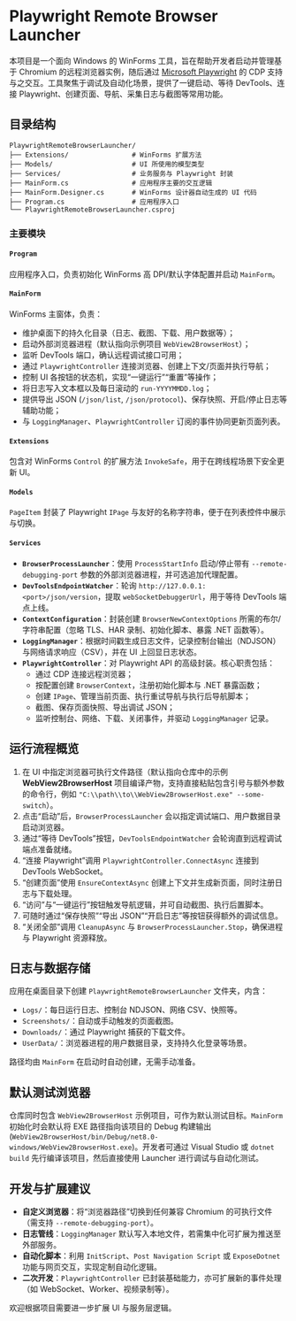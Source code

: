 # Playwright Remote Browser Launcher

本项目是一个面向 Windows 的 WinForms 工具，旨在帮助开发者启动并管理基于 Chromium 的远程浏览器实例，随后通过 [Microsoft Playwright](https://playwright.dev/dotnet/) 的 CDP 支持与之交互。工具聚焦于调试及自动化场景，提供了一键启动、等待 DevTools、连接 Playwright、创建页面、导航、采集日志与截图等常用功能。

## 目录结构

```
PlaywrightRemoteBrowserLauncher/
├── Extensions/                # WinForms 扩展方法
├── Models/                    # UI 所使用的模型类型
├── Services/                  # 业务服务与 Playwright 封装
├── MainForm.cs                # 应用程序主要的交互逻辑
├── MainForm.Designer.cs       # WinForms 设计器自动生成的 UI 代码
├── Program.cs                 # 应用程序入口
└── PlaywrightRemoteBrowserLauncher.csproj
```

### 主要模块

#### `Program`
应用程序入口，负责初始化 WinForms 高 DPI/默认字体配置并启动 `MainForm`。

#### `MainForm`
WinForms 主窗体，负责：

- 维护桌面下的持久化目录（日志、截图、下载、用户数据等）；
- 启动外部浏览器进程（默认指向示例项目 `WebView2BrowserHost`）；
- 监听 DevTools 端口，确认远程调试接口可用；
- 通过 `PlaywrightController` 连接浏览器、创建上下文/页面并执行导航；
- 控制 UI 各按钮的状态机，实现“一键运行”“重置”等操作；
- 将日志写入文本框以及每日滚动的 `run-YYYYMMDD.log`；
- 提供导出 JSON (`/json/list`, `/json/protocol`)、保存快照、开启/停止日志等辅助功能；
- 与 `LoggingManager`、`PlaywrightController` 订阅的事件协同更新页面列表。

#### `Extensions`
包含对 WinForms `Control` 的扩展方法 `InvokeSafe`，用于在跨线程场景下安全更新 UI。

#### `Models`
`PageItem` 封装了 Playwright `IPage` 与友好的名称字符串，便于在列表控件中展示与切换。

#### `Services`

- **`BrowserProcessLauncher`**：使用 `ProcessStartInfo` 启动/停止带有 `--remote-debugging-port` 参数的外部浏览器进程，并可选追加代理配置。
- **`DevToolsEndpointWatcher`**：轮询 `http://127.0.0.1:<port>/json/version`，提取 `webSocketDebuggerUrl`，用于等待 DevTools 端点上线。
- **`ContextConfiguration`**：封装创建 `BrowserNewContextOptions` 所需的布尔/字符串配置（忽略 TLS、HAR 录制、初始化脚本、暴露 .NET 函数等）。
- **`LoggingManager`**：根据时间戳生成日志文件，记录控制台输出（NDJSON）与网络请求响应（CSV），并在 UI 上回显日志状态。
- **`PlaywrightController`**：对 Playwright API 的高级封装。核心职责包括：
  - 通过 CDP 连接远程浏览器；
  - 按配置创建 `BrowserContext`，注册初始化脚本与 .NET 暴露函数；
  - 创建 `IPage`、管理当前页面、执行重试导航与执行后导航脚本；
  - 截图、保存页面快照、导出调试 JSON；
  - 监听控制台、网络、下载、关闭事件，并驱动 `LoggingManager` 记录。

## 运行流程概览

1. 在 UI 中指定浏览器可执行文件路径（默认指向仓库中的示例 **WebView2BrowserHost** 项目编译产物，支持直接粘贴包含引号与额外参数的命令行，例如 `"C:\\path\\to\\WebView2BrowserHost.exe" --some-switch`）。
2. 点击“启动”后，`BrowserProcessLauncher` 会以指定调试端口、用户数据目录启动浏览器。
3. 通过“等待 DevTools”按钮，`DevToolsEndpointWatcher` 会轮询直到远程调试端点准备就绪。
4. “连接 Playwright”调用 `PlaywrightController.ConnectAsync` 连接到 DevTools WebSocket。
5. “创建页面”使用 `EnsureContextAsync` 创建上下文并生成新页面，同时注册日志与下载处理。
6. “访问”与“一键运行”按钮触发导航逻辑，并可自动截图、执行后置脚本。
7. 可随时通过“保存快照”“导出 JSON”“开启日志”等按钮获得额外的调试信息。
8. “关闭全部”调用 `CleanupAsync` 与 `BrowserProcessLauncher.Stop`，确保进程与 Playwright 资源释放。

## 日志与数据存储

应用在桌面目录下创建 `PlaywrightRemoteBrowserLauncher` 文件夹，内含：

- `Logs/`：每日运行日志、控制台 NDJSON、网络 CSV、快照等。
- `Screenshots/`：自动或手动触发的页面截图。
- `Downloads/`：通过 Playwright 捕获的下载文件。
- `UserData/`：浏览器进程的用户数据目录，支持持久化登录等场景。

路径均由 `MainForm` 在启动时自动创建，无需手动准备。

## 默认测试浏览器

仓库同时包含 `WebView2BrowserHost` 示例项目，可作为默认测试目标。`MainForm` 初始化时会默认将 EXE 路径指向该项目的 Debug 构建输出 (`WebView2BrowserHost/bin/Debug/net8.0-windows/WebView2BrowserHost.exe`)。开发者可通过 Visual Studio 或 `dotnet build` 先行编译该项目，然后直接使用 Launcher 进行调试与自动化测试。

## 开发与扩展建议

- **自定义浏览器**：将“浏览器路径”切换到任何兼容 Chromium 的可执行文件（需支持 `--remote-debugging-port`）。
- **日志管线**：`LoggingManager` 默认写入本地文件，若需集中化可扩展为推送至外部服务。
- **自动化脚本**：利用 `InitScript`、`Post Navigation Script` 或 `ExposeDotnet` 功能与网页交互，实现定制自动化逻辑。
- **二次开发**：`PlaywrightController` 已封装基础能力，亦可扩展新的事件处理（如 WebSocket、Worker、视频录制等）。

欢迎根据项目需要进一步扩展 UI 与服务层逻辑。
